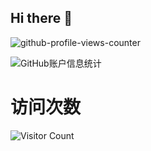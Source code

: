 ## Hi there 👋

<!--
**gift95/gift95** is a ✨ _special_ ✨ repository because its `README.md` (this file) appears on your GitHub profile.

Here are some ideas to get you started:

- 🔭 I’m currently working on ...
- 🌱 I’m currently learning ...
- 👯 I’m looking to collaborate on ...
- 🤔 I’m looking for help with ...
- 💬 Ask me about ...
- 📫 How to reach me: ...
- 😄 Pronouns: ...
- ⚡ Fun fact: ...
-->
![github-profile-views-counter](https://komarev.com/ghpvc/?username=gift95&color=brightgreen)

![GitHub账户信息统计](https://github-stats.ubrong.com/api?username=gift95&show_icons=true&theme=tokyonight)
# 访问次数
![Visitor Count](https://profile-counter.glitch.me/BoomManager/count.svg) 

